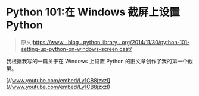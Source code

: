# Python 101:在 Windows 截屏上设置 Python

> 原文:[https://www . blog . python library . org/2014/11/30/python-101-setting-up-python-on-windows-screen cast/](https://www.blog.pythonlibrary.org/2014/11/30/python-101-setting-up-python-on-windows-screencast/)

我根据我写的一篇关于在 Windows 上设置 Python 的旧文章创作了我的第一个截屏。

[//www.youtube.com/embed/Ly1CB8jzxzI](//www.youtube.com/embed/Ly1CB8jzxzI)